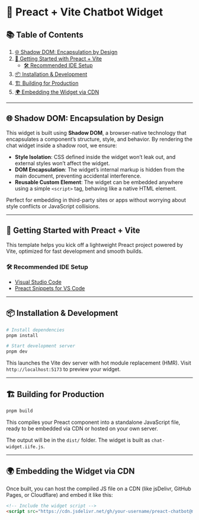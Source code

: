 # 🧩 Preact + Vite Chatbot Widget

## 📚 Table of Contents

1. [🌐 Shadow DOM: Encapsulation by Design](#-shadow-dom-encapsulation-by-design)  
2. [🚀 Getting Started with Preact + Vite](#-getting-started-with-preact--vite)  
   - [🛠 Recommended IDE Setup](#-recommended-ide-setup)  
3. [📦 Installation & Development](#-installation--development)  
4. [🏗 Building for Production](#-building-for-production)  
5. [🌍 Embedding the Widget via CDN](#-embedding-the-widget-via-cdn)  

---

## 🌐 Shadow DOM: Encapsulation by Design

This widget is built using **Shadow DOM**, a browser-native technology that encapsulates a component’s structure, style, and behavior. By rendering the chat widget inside a shadow root, we ensure:

- **Style Isolation**: CSS defined inside the widget won’t leak out, and external styles won’t affect the widget.  
- **DOM Encapsulation**: The widget’s internal markup is hidden from the main document, preventing accidental interference.  
- **Reusable Custom Element**: The widget can be embedded anywhere using a simple `<script>` tag, behaving like a native HTML element.  

Perfect for embedding in third-party sites or apps without worrying about style conflicts or JavaScript collisions.

---

## 🚀 Getting Started with Preact + Vite

This template helps you kick off a lightweight Preact project powered by Vite, optimized for fast development and smooth builds.

### 🛠 Recommended IDE Setup

- [Visual Studio Code](https://code.visualstudio.com/)  
- [Preact Snippets for VS Code](https://marketplace.visualstudio.com/items?itemName=blauwmaan.preact-snippets)

---

## 📦 Installation & Development

```bash
# Install dependencies
pnpm install

# Start development server
pnpm dev
```

This launches the Vite dev server with hot module replacement (HMR). Visit `http://localhost:5173` to preview your widget.

---

## 🏗 Building for Production

```bash
pnpm build
```

This compiles your Preact component into a standalone JavaScript file, ready to be embedded via CDN or hosted on your own server.

The output will be in the `dist/` folder. The widget is built as `chat-widget.iife.js`.

---

## 🌍 Embedding the Widget via CDN

Once built, you can host the compiled JS file on a CDN (like jsDelivr, GitHub Pages, or Cloudflare) and embed it like this:

```html
<!-- Include the widget script -->
<script src="https://cdn.jsdelivr.net/gh/your-username/preact-chatbot@main/dist/chat-widget.iife.js" defer></script>
